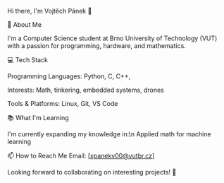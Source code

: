 Hi there, I'm Vojtěch Pánek 👋

🚀 About Me

I'm a Computer Science student at Brno University of Technology (VUT) with a passion for programming, hardware, and mathematics. 

💻 Tech Stack

Programming Languages: Python, C, C++,

Interests: Math, tinkering, embedded systems, drones

Tools & Platforms: Linux, Git, VS Code

📚 What I'm Learning

I'm currently expanding my knowledge in:\n
Applied math for machine learning
 
📫 How to Reach Me
Email: [xpanekv00@vutbr.cz]

Looking forward to collaborating on interesting projects! 🚀
